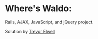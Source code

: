 # Where's Waldo: 

Rails, AJAX, JavaScript, and jQuery project.

Solution by [Trevor Elwell](http://trevorelwell.me)